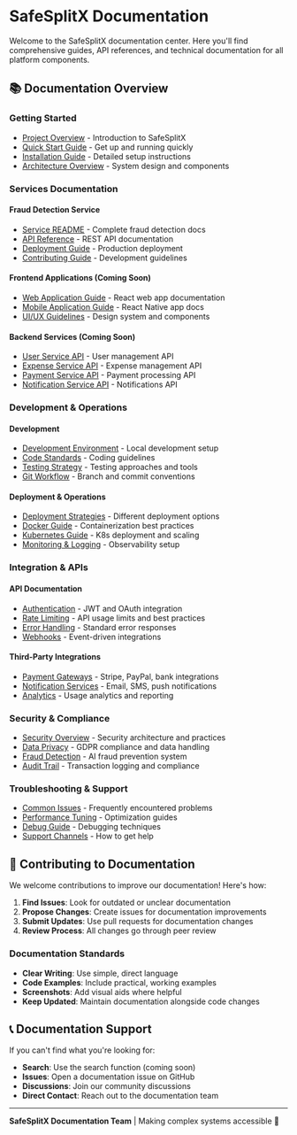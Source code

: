 # SafeSplitX Documentation

Welcome to the SafeSplitX documentation center. Here you'll find comprehensive guides, API references, and technical documentation for all platform components.

## 📚 Documentation Overview

### Getting Started
- [Project Overview](../README.md) - Introduction to SafeSplitX
- [Quick Start Guide](./quick-start.md) - Get up and running quickly  
- [Installation Guide](./installation.md) - Detailed setup instructions
- [Architecture Overview](./architecture.md) - System design and components

### Services Documentation

#### Fraud Detection Service
- [Service README](../fraud-detection-service/README.md) - Complete fraud detection docs
- [API Reference](../fraud-detection-service/API_DOCUMENTATION.md) - REST API documentation
- [Deployment Guide](../fraud-detection-service/DEPLOYMENT.md) - Production deployment
- [Contributing Guide](../fraud-detection-service/CONTRIBUTING.md) - Development guidelines

#### Frontend Applications (Coming Soon)
- [Web Application Guide](./frontend/web-app.md) - React web app documentation
- [Mobile Application Guide](./frontend/mobile-app.md) - React Native app docs
- [UI/UX Guidelines](./frontend/design-system.md) - Design system and components

#### Backend Services (Coming Soon)
- [User Service API](./backend/user-service.md) - User management API
- [Expense Service API](./backend/expense-service.md) - Expense management API
- [Payment Service API](./backend/payment-service.md) - Payment processing API
- [Notification Service API](./backend/notification-service.md) - Notifications API

### Development & Operations

#### Development
- [Development Environment](./development/environment.md) - Local development setup
- [Code Standards](./development/coding-standards.md) - Coding guidelines
- [Testing Strategy](./development/testing.md) - Testing approaches and tools
- [Git Workflow](./development/git-workflow.md) - Branch and commit conventions

#### Deployment & Operations  
- [Deployment Strategies](./deployment/strategies.md) - Different deployment options
- [Docker Guide](./deployment/docker.md) - Containerization best practices
- [Kubernetes Guide](./deployment/kubernetes.md) - K8s deployment and scaling
- [Monitoring & Logging](./deployment/monitoring.md) - Observability setup

### Integration & APIs

#### API Documentation
- [Authentication](./api/authentication.md) - JWT and OAuth integration
- [Rate Limiting](./api/rate-limiting.md) - API usage limits and best practices
- [Error Handling](./api/error-handling.md) - Standard error responses
- [Webhooks](./api/webhooks.md) - Event-driven integrations

#### Third-Party Integrations
- [Payment Gateways](./integrations/payments.md) - Stripe, PayPal, bank integrations
- [Notification Services](./integrations/notifications.md) - Email, SMS, push notifications
- [Analytics](./integrations/analytics.md) - Usage analytics and reporting

### Security & Compliance
- [Security Overview](./security/overview.md) - Security architecture and practices
- [Data Privacy](./security/privacy.md) - GDPR compliance and data handling
- [Fraud Detection](./security/fraud-detection.md) - AI fraud prevention system
- [Audit Trail](./security/audit.md) - Transaction logging and compliance

### Troubleshooting & Support
- [Common Issues](./troubleshooting/common-issues.md) - Frequently encountered problems
- [Performance Tuning](./troubleshooting/performance.md) - Optimization guides
- [Debug Guide](./troubleshooting/debugging.md) - Debugging techniques
- [Support Channels](./troubleshooting/support.md) - How to get help

## 🤝 Contributing to Documentation

We welcome contributions to improve our documentation! Here's how:

1. **Find Issues**: Look for outdated or unclear documentation
2. **Propose Changes**: Create issues for documentation improvements  
3. **Submit Updates**: Use pull requests for documentation changes
4. **Review Process**: All changes go through peer review

### Documentation Standards
- **Clear Writing**: Use simple, direct language
- **Code Examples**: Include practical, working examples
- **Screenshots**: Add visual aids where helpful
- **Keep Updated**: Maintain documentation alongside code changes

## 📞 Documentation Support

If you can't find what you're looking for:

- **Search**: Use the search function (coming soon)
- **Issues**: Open a documentation issue on GitHub
- **Discussions**: Join our community discussions
- **Direct Contact**: Reach out to the documentation team

---

**SafeSplitX Documentation Team** | Making complex systems accessible 📖

